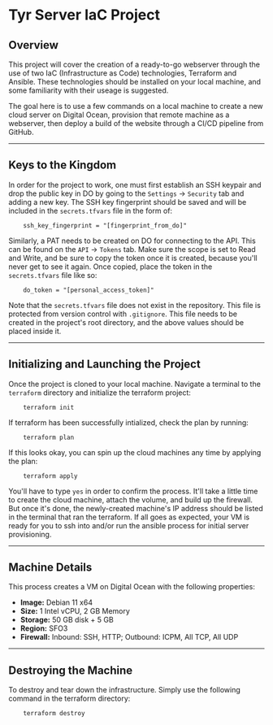 # Tyr Server IaC Project #

## Overview ##

This project will cover the creation of a ready-to-go webserver through the use of two IaC (Infrastructure as Code) technologies, Terraform and Ansible. These technologies should be installed on your local machine, and some familiarity with their useage is suggested.  

The goal here is to use a few commands on a local machine to create a new cloud server on Digital Ocean, provision that remote machine as a webserver, then deploy a build of the website through a CI/CD pipeline from GitHub.

---

## Keys to the Kingdom ##

In order for the project to work, one must first establish an SSH keypair and drop the public key in DO by going to the `Settings` -> `Security` tab and adding a new key. The SSH key fingerprint should be saved and will be included in the `secrets.tfvars` file in the form of:

```hcl
    ssh_key_fingerprint = "[fingerprint_from_do]"
```

Similarly, a PAT needs to be created on DO for connecting to the API. This can be found on the `API` -> `Tokens` tab. Make sure the scope is set to Read and Write, and be sure to copy the token once it is created, because you'll never get to see it again. Once copied, place the token in the `secrets.tfvars` file like so:

```hcl
    do_token = "[personal_access_token]"
```

Note that the `secrets.tfvars` file does not exist in the repository. This file is protected from version control with `.gitignore`. This file needs to be created in the project's root directory, and the above values should be placed inside it.

---

## Initializing and Launching the Project ##

Once the project is cloned to your local machine. Navigate a terminal to the `terraform` directory and initialize the terraform project:

```shell
    terraform init
```

If terraform has been successfully intialized, check the plan by running:

```shell
    terraform plan
```

If this looks okay, you can spin up the cloud machines any time by applying the plan:

```shell
    terraform apply
```

You'll have to type `yes` in order to confirm the process. It'll take a little time to create the cloud machine, attach the volume, and build up the firewall. But once it's done, the newly-created machine's IP address should be listed in the terminal that ran the terraform. If all goes as expected, your VM is ready for you to ssh into and/or run the ansible process for initial server provisioning.

---

## Machine Details ##

This process creates a VM on Digital Ocean with the following properties:

- **Image:** Debian 11 x64
- **Size:** 1 Intel vCPU, 2 GB Memory
- **Storage:** 50 GB disk + 5 GB
- **Region:** SFO3
- **Firewall:** Inbound: SSH, HTTP; Outbound: ICPM, All TCP, All UDP

---

## Destroying the Machine ##

To destroy and tear down the infrastructure. Simply use the following command in the terraform directory:

```shell
    terraform destroy
```
